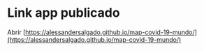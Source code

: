 # Link app publicado

Abrir [https://alessandersalgado.github.io/map-covid-19-mundo/](https://alessandersalgado.github.io/map-covid-19-mundo/)